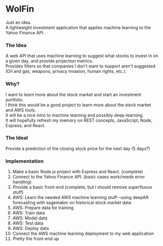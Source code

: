 # WolFin
Just an idea.  </br>
A lightweight investment application that applies machine learning to the Yahoo Finance API.  </br>


### The Idea
A web API that uses machine learning to suggest what stocks to invest in on a given day, and provide projection metrics.  </br>
Provides filters so that companies I don't want to support aren't suggested (Oil and gas, weapons, privacy invasion, human rights, etc.).  </br>


### Why?
I want to learn more about the stock market and start an investment portfolio.  </br>
I think this would be a good project to learn more about the stock market and AWS tools.  </br>
It will be a nice intro to machine learning and possibly deep-learning. </br>
It will hopefully refresh my memory on REST concepts, JavaScript, Node, Express, and React.  </br>


### The Ideal
Provide a prediction of the closing stock price for the next day (5 days?)


### Implementation
1. Make a basic Node.js project with Express and React. (complete)
2. Connect to the Yahoo Finance API. (basic cases work/needs error handling)
3. Provide a basic front-end (complete, but I should remove superfluous stuff)
4. AWS: Learn the needed AWS machine learning stuff--using deepAR forecasting with sagemaker on historical stock market data
5. AWS: Prepare data for training
6. AWS: Train data
7. AWS: Model data
8. AWS: Test data
9. AWS: Deploy data
10. Connect the AWS machine learning deployment to my web application
11. Pretty the front-end up

